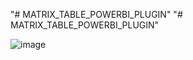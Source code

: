 "# MATRIX_TABLE_POWERBI_PLUGIN"  "# MATRIX_TABLE_POWERBI_PLUGIN" 

![image](https://github.com/user-attachments/assets/ad6158c3-8a9a-4583-9f3c-40e9e9ca0a77)
